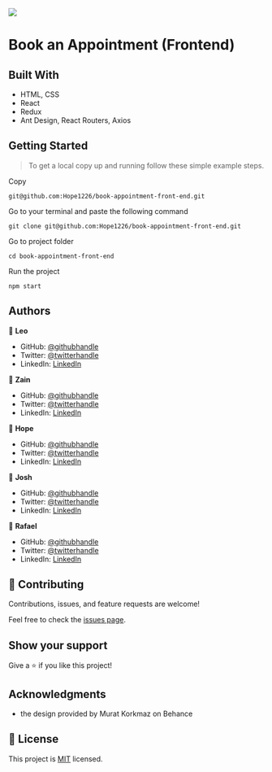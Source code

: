 ![](https://img.shields.io/badge/Microverse-blueviolet)

# Book an Appointment (Frontend)

## Built With

- HTML, CSS
- React
- Redux
- Ant Design, React Routers, Axios

## Getting Started

> To get a local copy up and running follow these simple example steps.

Copy

```
git@github.com:Hope1226/book-appointment-front-end.git
```

Go to your terminal and paste the following command

```
git clone git@github.com:Hope1226/book-appointment-front-end.git
```

Go to project folder

```
cd book-appointment-front-end
```

Run the project

```
npm start
```

## Authors

👤 **Leo**

- GitHub: [@githubhandle](https://github.com/githubhandle)
- Twitter: [@twitterhandle](https://twitter.com/twitterhandle)
- LinkedIn: [LinkedIn](https://linkedin.com/in/linkedinhandle)

👤 **Zain**

- GitHub: [@githubhandle](https://github.com/zainsadaqat)
- Twitter: [@twitterhandle](https://twitter.com/zain_sadaqat)
- LinkedIn: [LinkedIn](https://linkedin.com/in/zain-sadaqat)

👤 **Hope**

- GitHub: [@githubhandle](https://github.com/githubhandle)
- Twitter: [@twitterhandle](https://twitter.com/twitterhandle)
- LinkedIn: [LinkedIn](https://linkedin.com/in/linkedinhandle)

👤 **Josh**

- GitHub: [@githubhandle](https://github.com/githubhandle)
- Twitter: [@twitterhandle](https://twitter.com/twitterhandle)
- LinkedIn: [LinkedIn](https://linkedin.com/in/linkedinhandle)

👤 **Rafael**

- GitHub: [@githubhandle](https://github.com/githubhandle)
- Twitter: [@twitterhandle](https://twitter.com/twitterhandle)
- LinkedIn: [LinkedIn](https://linkedin.com/in/linkedinhandle)

## 🤝 Contributing

Contributions, issues, and feature requests are welcome!

Feel free to check the [issues page](../../issues/).

## Show your support

Give a ⭐️ if you like this project!

## Acknowledgments

- the design provided by Murat Korkmaz on Behance

## 📝 License

This project is [MIT](./MIT.md) licensed.
